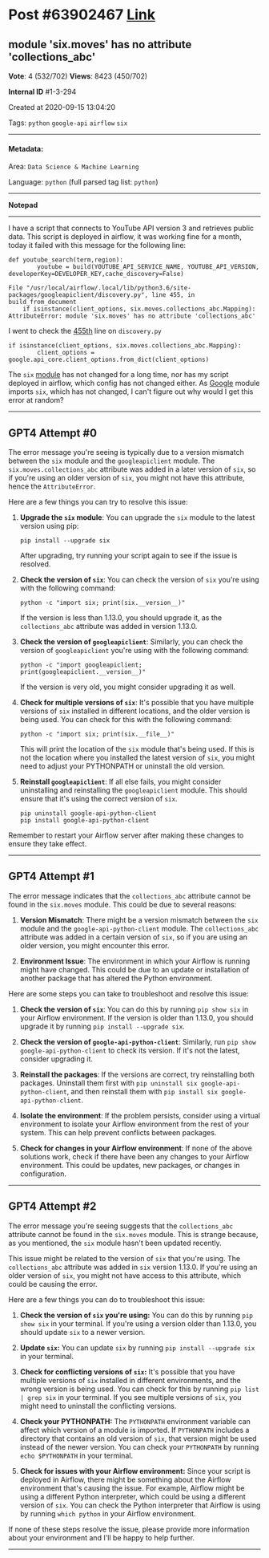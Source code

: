 
# Post \#63902467 [Link](https://stackoverflow.com/questions/63902467/)

## module 'six.moves' has no attribute 'collections_abc'

**Vote**: 4 (532/702) **Views**: 8423 (450/702) 

**Internal ID** \#1-3-294

Created at 2020-09-15 13:04:20

Tags: `python` `google-api` `airflow` `six`

----------

#### Metadata:

Area: `Data Science & Machine Learning`

Language: `python` (full parsed tag list: `python`)

----------

**Notepad**


----------

I have a script that connects to YouTube API version 3 and retrieves public data. This script is deployed in airflow, it was working fine for a month, today it failed with this message for the following line:
```
def youtube_search(term,region):
        youtube = build(YOUTUBE_API_SERVICE_NAME, YOUTUBE_API_VERSION, developerKey=DEVELOPER_KEY,cache_discovery=False)
```

```
File "/usr/local/airflow/.local/lib/python3.6/site-packages/googleapiclient/discovery.py", line 455, in build_from_document
    if isinstance(client_options, six.moves.collections_abc.Mapping):
AttributeError: module 'six.moves' has no attribute 'collections_abc'
```

I went to check the [455th](https://github.com/googleapis/google-api-python-client/blob/master/googleapiclient/discovery.py) line on `discovery.py`
```
if isinstance(client_options, six.moves.collections_abc.Mapping):
        client_options = google.api_core.client_options.from_dict(client_options)
```

The `six` [module](https://github.com/benjaminp/six/blob/master/six.py) has not changed for a long time, nor has my script deployed in airflow, which config has not changed either.
As [Google](https://github.com/googleapis/google-api-python-client/blob/master/googleapiclient/discovery.py) module imports `six`, which has not changed, I can't figure out why would I get this error at random?


----------
        
## GPT4 Attempt \#0

The error message you're seeing is typically due to a version mismatch between the `six` module and the `googleapiclient` module. The `six.moves.collections_abc` attribute was added in a later version of `six`, so if you're using an older version of `six`, you might not have this attribute, hence the `AttributeError`.

Here are a few things you can try to resolve this issue:

1. **Upgrade the `six` module**: You can upgrade the `six` module to the latest version using pip:

   ```
   pip install --upgrade six
   ```

   After upgrading, try running your script again to see if the issue is resolved.

2. **Check the version of `six`**: You can check the version of `six` you're using with the following command:

   ```
   python -c "import six; print(six.__version__)"
   ```

   If the version is less than 1.13.0, you should upgrade it, as the `collections_abc` attribute was added in version 1.13.0.

3. **Check the version of `googleapiclient`**: Similarly, you can check the version of `googleapiclient` you're using with the following command:

   ```
   python -c "import googleapiclient; print(googleapiclient.__version__)"
   ```

   If the version is very old, you might consider upgrading it as well.

4. **Check for multiple versions of `six`**: It's possible that you have multiple versions of `six` installed in different locations, and the older version is being used. You can check for this with the following command:

   ```
   python -c "import six; print(six.__file__)"
   ```

   This will print the location of the `six` module that's being used. If this is not the location where you installed the latest version of `six`, you might need to adjust your PYTHONPATH or uninstall the old version.

5. **Reinstall `googleapiclient`**: If all else fails, you might consider uninstalling and reinstalling the `googleapiclient` module. This should ensure that it's using the correct version of `six`.

   ```
   pip uninstall google-api-python-client
   pip install google-api-python-client
   ```

Remember to restart your Airflow server after making these changes to ensure they take effect.

--------

## GPT4 Attempt \#1

The error message indicates that the `collections_abc` attribute cannot be found in the `six.moves` module. This could be due to several reasons:

1. **Version Mismatch**: There might be a version mismatch between the `six` module and the `google-api-python-client` module. The `collections_abc` attribute was added in a certain version of `six`, so if you are using an older version, you might encounter this error.

2. **Environment Issue**: The environment in which your Airflow is running might have changed. This could be due to an update or installation of another package that has altered the Python environment.

Here are some steps you can take to troubleshoot and resolve this issue:

1. **Check the version of `six`**: You can do this by running `pip show six` in your Airflow environment. If the version is older than 1.13.0, you should upgrade it by running `pip install --upgrade six`.

2. **Check the version of `google-api-python-client`**: Similarly, run `pip show google-api-python-client` to check its version. If it's not the latest, consider upgrading it.

3. **Reinstall the packages**: If the versions are correct, try reinstalling both packages. Uninstall them first with `pip uninstall six google-api-python-client`, and then reinstall them with `pip install six google-api-python-client`.

4. **Isolate the environment**: If the problem persists, consider using a virtual environment to isolate your Airflow environment from the rest of your system. This can help prevent conflicts between packages.

5. **Check for changes in your Airflow environment**: If none of the above solutions work, check if there have been any changes to your Airflow environment. This could be updates, new packages, or changes in configuration.

--------

## GPT4 Attempt \#2

The error message you're seeing suggests that the `collections_abc` attribute cannot be found in the `six.moves` module. This is strange because, as you mentioned, the `six` module hasn't been updated recently.

This issue might be related to the version of `six` that you're using. The `collections_abc` attribute was added in `six` version 1.13.0. If you're using an older version of `six`, you might not have access to this attribute, which could be causing the error.

Here are a few things you can do to troubleshoot this issue:

1. **Check the version of `six` you're using:** You can do this by running `pip show six` in your terminal. If you're using a version older than 1.13.0, you should update `six` to a newer version.

2. **Update `six`:** You can update `six` by running `pip install --upgrade six` in your terminal.

3. **Check for conflicting versions of `six`:** It's possible that you have multiple versions of `six` installed in different environments, and the wrong version is being used. You can check for this by running `pip list | grep six` in your terminal. If you see multiple versions of `six`, you might need to uninstall the conflicting versions.

4. **Check your PYTHONPATH:** The `PYTHONPATH` environment variable can affect which version of a module is imported. If `PYTHONPATH` includes a directory that contains an old version of `six`, that version might be used instead of the newer version. You can check your `PYTHONPATH` by running `echo $PYTHONPATH` in your terminal.

5. **Check for issues with your Airflow environment:** Since your script is deployed in Airflow, there might be something about the Airflow environment that's causing the issue. For example, Airflow might be using a different Python interpreter, which could be using a different version of `six`. You can check the Python interpreter that Airflow is using by running `which python` in your Airflow environment.

If none of these steps resolve the issue, please provide more information about your environment and I'll be happy to help further.

--------
